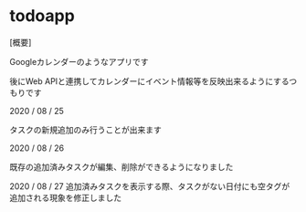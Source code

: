 # todoapp

[概要]

Googleカレンダーのようなアプリです

後にWeb APIと連携してカレンダーにイベント情報等を反映出来るようにするつもりです

2020 / 08 / 25

タスクの新規追加のみ行うことが出来ます

2020 / 08 / 26

既存の追加済みタスクが編集、削除ができるようになりました

2020 / 08 / 27
追加済みタスクを表示する際、タスクがない日付にも空タグが追加される現象を修正しました
